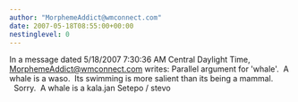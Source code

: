```yaml
---
author: "MorphemeAddict@wmconnect.com"
date: 2007-05-18T08:55:00+00:00
nestinglevel: 0
---
```

In a message dated 5/18/2007 7:30:36 AM Central Daylight Time, [MorphemeAddict@wmconnect.com](mailto://MorphemeAddict@wmconnect.com) writes:
Parallel argument for 'whale'.  A whale is a waso.  Its swimming is more salient than its being a mammal.   Sorry.  A whale is a kala.jan Setepo / stevo